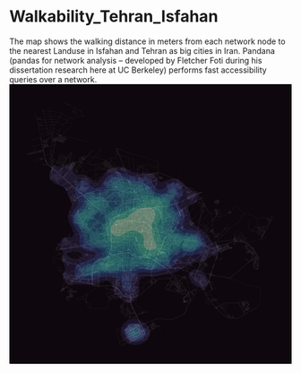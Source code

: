 # Walkability_Tehran_Isfahan

The map shows the walking distance in meters from each network node to the nearest Landuse in Isfahan and Tehran as big cities in Iran. Pandana (pandas for network analysis – developed by Fletcher Foti during his dissertation research here at UC Berkeley) performs fast accessibility queries over a network. 
![Screenshot](Esfahan_2.png)

